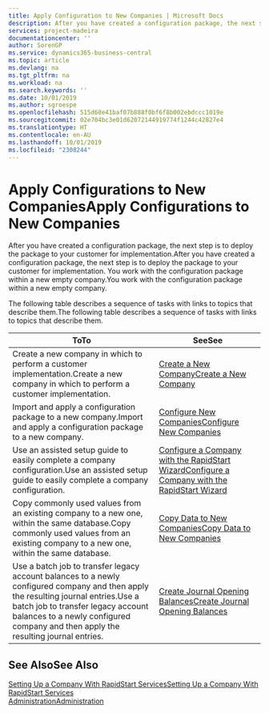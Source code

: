 ```yaml
---
title: Apply Configuration to New Companies | Microsoft Docs
description: After you have created a configuration package, the next step is to deploy the package to your customer for implementation. You use the configuration with a new empty company.
services: project-madeira
documentationcenter: ''
author: SorenGP
ms.service: dynamics365-business-central
ms.topic: article
ms.devlang: na
ms.tgt_pltfrm: na
ms.workload: na
ms.search.keywords: ''
ms.date: 10/01/2019
ms.author: sgroespe
ms.openlocfilehash: 515d60e41baf07b888f0bf6f8b002ebdccc1019e
ms.sourcegitcommit: 02e704bc3e01d62072144919774f1244c42827e4
ms.translationtype: HT
ms.contentlocale: en-AU
ms.lasthandoff: 10/01/2019
ms.locfileid: "2308244"
---
```

# <a name="apply-configurations-to-new-companies"></a><span data-ttu-id="bfb43-104">Apply Configurations to New Companies</span><span class="sxs-lookup"><span data-stu-id="bfb43-104">Apply Configurations to New Companies</span></span>
<span data-ttu-id="bfb43-105">After you have created a configuration package, the next step is to deploy the package to your customer for implementation.</span><span class="sxs-lookup"><span data-stu-id="bfb43-105">After you have created a configuration package, the next step is to deploy the package to your customer for implementation.</span></span> <span data-ttu-id="bfb43-106">You work with the configuration package within a new empty company.</span><span class="sxs-lookup"><span data-stu-id="bfb43-106">You work with the configuration package within a new empty company.</span></span>  

 <span data-ttu-id="bfb43-107">The following table describes a sequence of tasks with links to topics that describe them.</span><span class="sxs-lookup"><span data-stu-id="bfb43-107">The following table describes a sequence of tasks with links to topics that describe them.</span></span>

|<span data-ttu-id="bfb43-108">**To**</span><span class="sxs-lookup"><span data-stu-id="bfb43-108">**To**</span></span>|<span data-ttu-id="bfb43-109">**See**</span><span class="sxs-lookup"><span data-stu-id="bfb43-109">**See**</span></span>|  
|------------|-------------|  
|<span data-ttu-id="bfb43-110">Create a new company in which to perform a customer implementation.</span><span class="sxs-lookup"><span data-stu-id="bfb43-110">Create a new company in which to perform a customer implementation.</span></span>|[<span data-ttu-id="bfb43-111">Create a New Company</span><span class="sxs-lookup"><span data-stu-id="bfb43-111">Create a New Company</span></span>](admin-how-to-create-a-new-company.md)|  
|<span data-ttu-id="bfb43-112">Import and apply a configuration package to a new company.</span><span class="sxs-lookup"><span data-stu-id="bfb43-112">Import and apply a configuration package to a new company.</span></span>|[<span data-ttu-id="bfb43-113">Configure New Companies</span><span class="sxs-lookup"><span data-stu-id="bfb43-113">Configure New Companies</span></span>](admin-how-to-configure-new-companies.md)|  
|<span data-ttu-id="bfb43-114">Use an assisted setup guide to easily complete a company configuration.</span><span class="sxs-lookup"><span data-stu-id="bfb43-114">Use an assisted setup guide to easily complete a company configuration.</span></span>|[<span data-ttu-id="bfb43-115">Configure a Company with the RapidStart Wizard</span><span class="sxs-lookup"><span data-stu-id="bfb43-115">Configure a Company with the RapidStart Wizard</span></span>](admin-how-to-configure-a-company-with-the-rapidstart-wizard.md)|
|<span data-ttu-id="bfb43-116">Copy commonly used values from an existing company to a new one, within the same database.</span><span class="sxs-lookup"><span data-stu-id="bfb43-116">Copy commonly used values from an existing company to a new one, within the same database.</span></span>|[<span data-ttu-id="bfb43-117">Copy Data to New Companies</span><span class="sxs-lookup"><span data-stu-id="bfb43-117">Copy Data to New Companies</span></span>](admin-how-to-copy-data-to-new-companies.md)|  
|<span data-ttu-id="bfb43-118">Use a batch job to transfer legacy account balances to a newly configured company and then apply the resulting journal entries.</span><span class="sxs-lookup"><span data-stu-id="bfb43-118">Use a batch job to transfer legacy account balances to a newly configured company and then apply the resulting journal entries.</span></span>|[<span data-ttu-id="bfb43-119">Create Journal Opening Balances</span><span class="sxs-lookup"><span data-stu-id="bfb43-119">Create Journal Opening Balances</span></span>](admin-how-to-create-journal-opening-balances.md)|  

## <a name="see-also"></a><span data-ttu-id="bfb43-120">See Also</span><span class="sxs-lookup"><span data-stu-id="bfb43-120">See Also</span></span>  
[<span data-ttu-id="bfb43-121">Setting Up a Company With RapidStart Services</span><span class="sxs-lookup"><span data-stu-id="bfb43-121">Setting Up a Company With RapidStart Services</span></span>](admin-set-up-a-company-with-rapidstart.md)  
[<span data-ttu-id="bfb43-122">Administration</span><span class="sxs-lookup"><span data-stu-id="bfb43-122">Administration</span></span>](admin-setup-and-administration.md)
